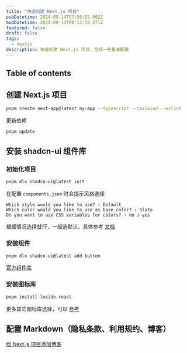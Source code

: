 ```yaml
---
title: "快速创建 Next.js 项目"
pubDatetime: 2024-08-14T07:56:02.002Z
modDatetime: 2024-08-14T08:13:58.871Z
featured: false
draft: false
tags:
  - nextjs
description: 快速创建 Next.js 项目，包括一些基本配置
---
```


## Table of contents


## 创建 Next.js 项目

```bash
pnpm create next-app@latest my-app --typescript --tailwind --eslint
```

更新依赖

```bash
pnpm update
```

## 安装 shadcn-ui 组件库

### 初始化项目

```bash
pnpm dlx shadcn-ui@latest init
```

在配置 `components.json` 时会提示风格选择

```
Which style would you like to use? › Default
Which color would you like to use as base color? › Slate
Do you want to use CSS variables for colors? › no / yes
```
根据情况选择就行，一般选默认，具体参考 [文档](https://ui.shadcn.com/themes)

### 安装组件

```bash
pnpm dlx shadcn-ui@latest add button
```

[官方组件库](https://ui.shadcn.com/docs/components/accordion)

### 安装图标库

```bash
pnpm install lucide-react
```
更多其它图标库选择，可以 [参考](/nextjs-fullstack-tech-stack-guide)

## 配置 Markdown（隐私条款、利用规约、博客）

[给 Next.js 项目添加博客](/posts/add-blog-to-nextjs-project)

